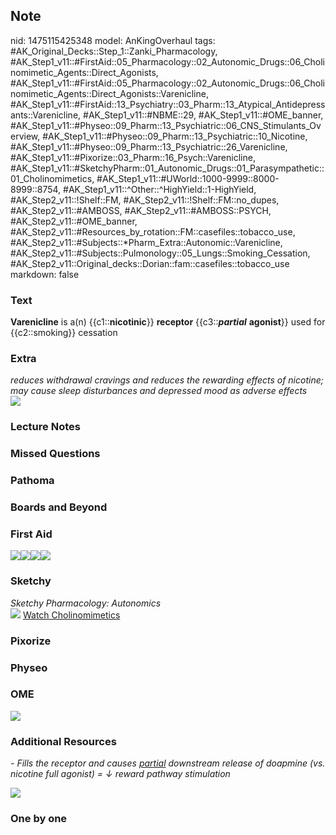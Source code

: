 ## Note
nid: 1475115425348
model: AnKingOverhaul
tags: #AK_Original_Decks::Step_1::Zanki_Pharmacology, #AK_Step1_v11::#FirstAid::05_Pharmacology::02_Autonomic_Drugs::06_Cholinomimetic_Agents::Direct_Agonists, #AK_Step1_v11::#FirstAid::05_Pharmacology::02_Autonomic_Drugs::06_Cholinomimetic_Agents::Direct_Agonists::Varenicline, #AK_Step1_v11::#FirstAid::13_Psychiatry::03_Pharm::13_Atypical_Antidepressants::Varenicline, #AK_Step1_v11::#NBME::29, #AK_Step1_v11::#OME_banner, #AK_Step1_v11::#Physeo::09_Pharm::13_Psychiatric::06_CNS_Stimulants_Overview, #AK_Step1_v11::#Physeo::09_Pharm::13_Psychiatric::10_Nicotine, #AK_Step1_v11::#Physeo::09_Pharm::13_Psychiatric::26_Varenicline, #AK_Step1_v11::#Pixorize::03_Pharm::16_Psych::Varenicline, #AK_Step1_v11::#SketchyPharm::01_Autonomic_Drugs::01_Parasympathetic::01_Cholinomimetics, #AK_Step1_v11::#UWorld::1000-9999::8000-8999::8754, #AK_Step1_v11::^Other::^HighYield::1-HighYield, #AK_Step2_v11::!Shelf::FM, #AK_Step2_v11::!Shelf::FM::no_dupes, #AK_Step2_v11::#AMBOSS, #AK_Step2_v11::#AMBOSS::PSYCH, #AK_Step2_v11::#OME_banner, #AK_Step2_v11::#Resources_by_rotation::FM::casefiles::tobacco_use, #AK_Step2_v11::#Subjects::*Pharm_Extra::Autonomic::Varenicline, #AK_Step2_v11::#Subjects::Pulmonology::05_Lungs::Smoking_Cessation, #AK_Step2_v11::Original_decks::Dorian::fam::casefiles::tobacco_use
markdown: false

### Text
<div>
  <b>Varenicline</b> is a(n) {{c1::<b>nicotinic</b>}}
  <b>receptor</b> {{c3::<b><i>partial</i></b> <b>agonist</b>}} used
  for {{c2::smoking}} cessation
</div>

### Extra
<div>
  <i>reduces withdrawal cravings and reduces the rewarding effects
  of nicotine;</i> <i>may cause sleep disturbances and depressed
  mood as adverse effects</i>
</div><img src="paste-497902673723879.jpg">

### Lecture Notes


### Missed Questions


### Pathoma


### Boards and Beyond


### First Aid
<img src="paste-592602407632899.jpg"><img src=
"paste-141334488809475.jpg"><img src=
"paste-53588306952195.jpg"><img src="paste-54949811585027.jpg">

### Sketchy
<div>
  <i>Sketchy Pharmacology: Autonomics</i>
</div><img src="paste-400509995319297.jpg"> <a href=
"https://dashboard.sketchy.com/study/medical/courses/medical-pharmacology/units/medical-pharmacology-autonomic-drugs/videos/medical-pharmacology-autonomic-drugs-parasympathetic-cholinomimetics?utm_source=anki&utm_medium=partnership&utm_campaign=february_update&utm_content=medical">
Watch Cholinomimetics</a>

### Pixorize


### Physeo


### OME
<div class="ome-widget">
  <a href="https://onlinemeded.org?ref=anki"><img src=
  "_OME_AnkiFlashcards_General_3.png"></a>
</div>

### Additional Resources
<i>- Fills the receptor and causes <u>partial</u> downstream
release of doapmine (vs. nicotine full agonist) = ↓ reward pathway
stimulation</i>
<div><img class="resizer" src="paste-4088478153310209.jpg" style=
"font-weight: 700;"></div>

### One by one

